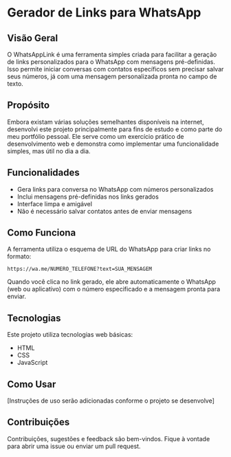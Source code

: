 # Gerador de Links para WhatsApp

## Visão Geral
O WhatsAppLink é uma ferramenta simples criada para facilitar a geração de links personalizados para o WhatsApp com mensagens pré-definidas. Isso permite iniciar conversas com contatos específicos sem precisar salvar seus números, já com uma mensagem personalizada pronta no campo de texto.

## Propósito
Embora existam várias soluções semelhantes disponíveis na internet, desenvolvi este projeto principalmente para fins de estudo e como parte do meu portfólio pessoal. Ele serve como um exercício prático de desenvolvimento web e demonstra como implementar uma funcionalidade simples, mas útil no dia a dia.

## Funcionalidades
- Gera links para conversa no WhatsApp com números personalizados
- Inclui mensagens pré-definidas nos links gerados
- Interface limpa e amigável
- Não é necessário salvar contatos antes de enviar mensagens

## Como Funciona
A ferramenta utiliza o esquema de URL do WhatsApp para criar links no formato:
```
https://wa.me/NUMERO_TELEFONE?text=SUA_MENSAGEM
```

Quando você clica no link gerado, ele abre automaticamente o WhatsApp (web ou aplicativo) com o número especificado e a mensagem pronta para enviar.

## Tecnologias
Este projeto utiliza tecnologias web básicas:
- HTML
- CSS
- JavaScript

## Como Usar
[Instruções de uso serão adicionadas conforme o projeto se desenvolve]

## Contribuições
Contribuições, sugestões e feedback são bem-vindos. Fique à vontade para abrir uma issue ou enviar um pull request.